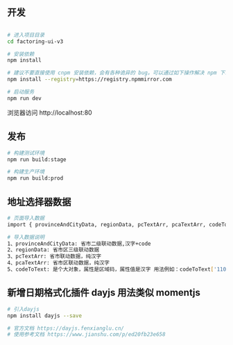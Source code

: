 ## 开发

```bash

# 进入项目目录
cd factoring-ui-v3

# 安装依赖
npm install

# 建议不要直接使用 cnpm 安装依赖，会有各种诡异的 bug。可以通过如下操作解决 npm 下载速度慢的问题
npm install --registry=https://registry.npmmirror.com

# 启动服务
npm run dev
```

浏览器访问 http://localhost:80

## 发布

```bash
# 构建测试环境
npm run build:stage

# 构建生产环境
npm run build:prod
```

## 地址选择器数据

```bash
# 页面导入数据
import { provinceAndCityData, regionData, pcTextArr, pcaTextArr, codeToText } from "element-china-area-data"

# 导入数据说明
1、provinceAndCityData: 省市二级联动数据,汉字+code
2、regionData: 省市区三级联动数据
3、pcTextArr: 省市联动数据，纯汉字
4、pcaTextArr: 省市区联动数据，纯汉字
5、codeToText: 是个大对象，属性是区域码，属性值是汉字 用法例如：codeToText['110000']输出北京市
```

## 新增日期格式化插件 dayjs 用法类似 momentjs
```bash
# 引入dayjs
npm install dayjs --save 

# 官方文档 https://dayjs.fenxianglu.cn/
# 使用参考文档 https://www.jianshu.com/p/ed20fb23e658